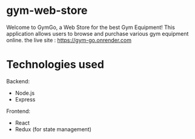 # gym-web-store

Welcome to GymGo, a Web Store for the best Gym Equipment!
This application allows users to browse and purchase various gym equipment online.
the live site : https://gym-go.onrender.com

# Technologies used
Backend:
- Node.js
- Express

Frontend:
- React
- Redux (for state management)

